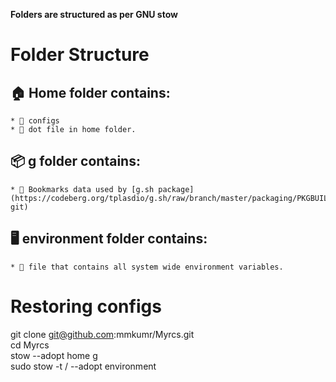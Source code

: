 **Folders are structured as per GNU stow**
# Folder Structure
## 🏠 Home folder contains:
    * 📁 configs
    * 📁 dot file in home folder.
## 📦 g folder contains:
    * 📁 Bookmarks data used by [g.sh package](https://codeberg.org/tplasdio/g.sh/raw/branch/master/packaging/PKGBUILD-git)
## 🖥️ environment folder contains:
    * 📁 file that contains all system wide environment variables.
# Restoring configs
git clone git@github.com:mmkumr/Myrcs.git\
cd Myrcs\
stow --adopt home g\
sudo stow -t / --adopt environment
